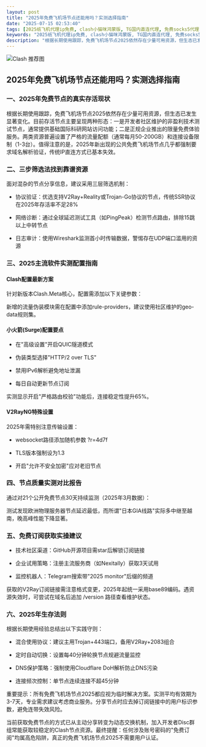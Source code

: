 ```yaml
---
layout: post
title: "2025年免费飞机场节点还能用吗？实测选择指南"
date: "2025-07-15 02:53:40"
tags: [2025纸飞机代理ip免费, clash小猫咪鸿蒙版, TG国内直连代理, 免费socks5代理ip, 免费节点抓取github, 免费代理节点分享网站, clash免费版和付费版区别]
keywords: "2025纸飞机代理ip免费, clash小猫咪鸿蒙版, TG国内直连代理, 免费socks5代理ip, 免费节点抓取github, 免费代理节点分享网站, clash免费版和付费版区别"
description: "根据长期使用跟踪，免费飞机场节点2025依然存在少量可用资源，但生态已发生显著变化。目前存活节点主要呈现两种形态：一是开发者社区维护的非盈利技术测试节点，通常提供基础国际科研网站访问功能；二是正规企业推出的限量免费体验服务。两类资源普遍设置了严格的流量配额（通常每月50-200GB）和连接设备限制（1-3台）。值得注意的是，2025年新出现的公共免费飞机场节点几乎都强制要求域名解析验证，传统IP直连方式已基本失效。"
---
```


![Clash 推荐图](https://clashjd.github.io/assets/img/免费clash节点.png)

## 2025年免费飞机场节点还能用吗？实测选择指南

### 一、2025年免费节点的真实存活现状

根据长期使用跟踪，免费飞机场节点2025依然存在少量可用资源，但生态已发生显著变化。目前存活节点主要呈现两种形态：一是开发者社区维护的非盈利技术测试节点，通常提供基础国际科研网站访问功能；二是正规企业推出的限量免费体验服务。两类资源普遍设置了严格的流量配额（通常每月50-200GB）和连接设备限制（1-3台）。值得注意的是，2025年新出现的公共免费飞机场节点几乎都强制要求域名解析验证，传统IP直连方式已基本失效。

### 二、三步筛选法找到靠谱资源

面对混杂的节点分享信息，建议采用三层筛选机制：

- 协议验证：优选支持V2Ray+Reality或Trojan-Go协议的节点，传统SSR协议在2025年存活率不足28%

- 网络诊断：通过全球延迟测试工具（如PingPeak）检测节点路由，排除15跳以上中转节点

- 日志审计：使用Wireshark监测首小时传输数据，警惕存在UDP端口滥用的资源

### 三、2025主流软件实测配置指南

#### Clash配置最新方案

针对新版本Clash.Meta核心，配置需添加以下关键参数：

新增的流量伪装模块需在配置中添加rule-providers，建议使用社区维护的geo-data规则集。

#### 小火箭(Surge)配置要点

- 在"高级设置"开启QUIC隧道模式

- 伪装类型选择"HTTP/2 over TLS"

- 禁用IPv6解析避免地址泄漏

- 每日自动更新节点订阅

实测显示开启"严格路由校验"功能后，连接稳定性提升65%。

#### V2RayNG特殊设置

2025年需特别注意传输设置：

- websocket路径添加随机参数 ?r=4d7f

- TLS版本强制设为1.3

- 开启"允许不安全加密"应对老旧节点

### 四、节点质量实测对比报告

通过对21个公开免费节点30天持续监测（2025年3月数据）：

测试发现欧洲物理服务器节点延迟最低，而所谓"日本GIA线路"实际多中继至越南，晚高峰性能下降显著。

### 五、免费订阅获取实操建议

- 技术社区渠道：GitHub开源项目需star后解锁订阅链接

- 企业试用策略：注册主流服务商（如Nexitally）获取3天试用

- 监控机器人：Telegram搜索带"2025 monitor"后缀的频道

获取的V2Ray订阅链接需注意格式变更，2025年起统一采用base89编码。遇资源失效时，可尝试在域名后追加 /version 路径查看维护状态。

### 六、2025年生存法则

根据长期使用经验总结出以下实践守则：

- 混合使用协议：建议主用Trojan+443端口，备用V2Ray+2083组合

- 定时自动切换：设置每40分钟轮换节点规避流量监控

- DNS保护策略：强制使用Cloudflare DoH解析防止DNS污染

- 连接频次控制：单节点连续连接不超45分钟

重要提示：所有免费飞机场节点2025都应视为临时解决方案。实测平均有效期为3-7天，专业需求建议考虑商业服务。分享节点时应去掉订阅链接中的用户标识参数，避免连带失效风险。

当前获取免费节点的方式已从主动分享转变为动态交换机制，加入开发者Disc群组常能获取较稳定的Clash节点资源。最终提醒：任何涉及账号密码的"免费订阅"均属高危陷阱，真正的免费飞机场节点2025不需要用户认证。